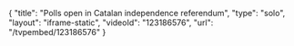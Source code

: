 {
    "title": "Polls open in Catalan independence referendum",
    "type": "solo",
    "layout": "iframe-static",
    "videoId": "123186576",
    "url": "\/tvpembed\/123186576"
}